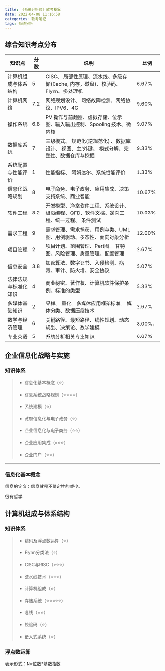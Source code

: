 ```yaml
---
title: 《系统分析师》软考概况
date: 2022-04-08 11:16:58
categories: 软考笔记
tags: 系统分析
---
```




## 综合知识考点分布

| 知识点               | 分数 | 说明                                                         | 比例    |
| -------------------- | ---- | ------------------------------------------------------------ | ------- |
| 计算机组成与体系结构 | 5    | CISC、 局部性原理、流水线、多级存储(Cache, 内存，磁盘)、校验码、Flynn、多处理机 | 6.67%   |
| 计算机网络           | 7.2  | 网络规划设计、 网络故障检测、网络协议、IPV6、4G              | 9.60%   |
| 操作系统             | 6.8  | PV 操作与前趋图、虚拟存储、位示图、输入输出控制、Spooling 技术、微内核 | 9.07%   |
| 数据库系统           | 7    | 三级模式、 规范化(逆规范化) 、数据库设计、 视图、主/外键、 模式分解、完整性、数据仓库与挖掘 | 9.33%   |
| 系统配置与性能评价   | 1    | 性能指标、 阿姆达尔、系统性能评价                            | 1.33%   |
| 信息化战略规划       | 8    | 电子商务、电子政务、应用集成、决策支持系统、商业智能         | 10.67%  |
| 软件工程             | 8.2  | 开发模型、净室软件工程、系统设计、极限编程、QFD、软件文档、逆向工程、统一过程、 条件测试 | 10.93%  |
| 需求工程             | 9    | 需求管理、需求捕获、用例与类、UML 图、用例驱动、多态性、面向对象分析 | 12.00%  |
| 项目管理             | 2    | 项目计划、范围管理、Pert图、 甘特图、风险管理、质量管理、配置管理 | 2.67%   |
| 信息安全             | 3.8  | 加密算法、数字证书、入侵检测、病毒、审计、防火墙、安全协议   | 5.07%   |
| 法律法规与标准化知识 | 4    | 商业秘密、著作权、计算机软件保护条例、标准的类型             | 5.33%   |
| 多媒体基础知识       | 2    | 采样、 量化、多媒体应用框架标准、 媒体分类、数据压缩技术     | 2.67%   |
| 数学与经济管理       | 6    | 关键路径、最短路径、线性规划、动态规划、决策论、数学建模     | 8.00%， |
| 专业英语             | 5    | 系统分析相关专业知识                                         | 6.67%   |



## 企业信息化战略与实施

### 知识体系
>- 信息化基本概念（⭐）
>- 信息系统战略规划（⭐⭐⭐⭐）
>- 系统建模（⭐）
>
>- 政府信息化与电子政务（⭐）
>
>- 企业信息化与电子商务（⭐⭐）
>
>- 企业应用集成（⭐⭐⭐）
>
>- 企业门户（⭐⭐）

---
### 信息化基本概念

信息的定义：信息就是不确定性的减少。

很有哲学



## 计算机组成与体系结构

### 知识体系

> - 编码及浮点数运算（⭐）
>
> - Flynn分类法（⭐）
>
> - CISC与RISC（⭐⭐⭐）
>
> - 流水线技术（⭐⭐⭐）
>
> - 计算机组成（⭐）
>
> - 存储系统（⭐⭐⭐⭐⭐）
>
> - 总线（⭐⭐）
>
> - 校验码（⭐）
>
> - 嵌入式系统（⭐）

### 浮点数运算

表示形式：N=位数*基数指数
